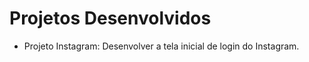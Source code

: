 
<h1>Projetos Desenvolvidos </h1>
  
<ul>
  <li>Projeto Instagram: Desenvolver a tela inicial de login do Instagram. </li>



</ul>
 

